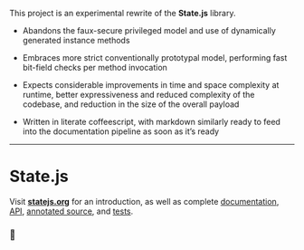 This project is an experimental rewrite of the **State.js** library.

* Abandons the faux-secure privileged model and use of dynamically generated instance methods

* Embraces more strict conventionally prototypal model, performing fast bit-field checks per method invocation

* Expects considerable improvements in time and space complexity at runtime,  better expressiveness and reduced complexity of the codebase, and reduction in the size of the overall payload

* Written in literate coffeescript, with markdown similarly ready to feed into the documentation pipeline as soon as it’s ready

* * *

# State.js

Visit **[statejs.org](http://statejs.org/)** for an introduction, as well as complete [documentation](http://statejs.org/docs/), [API](http://statejs.org/api/), [annotated source](http://statejs.org/source), and [tests](http://statejs.org/tests/).

### &#x1f44b;

